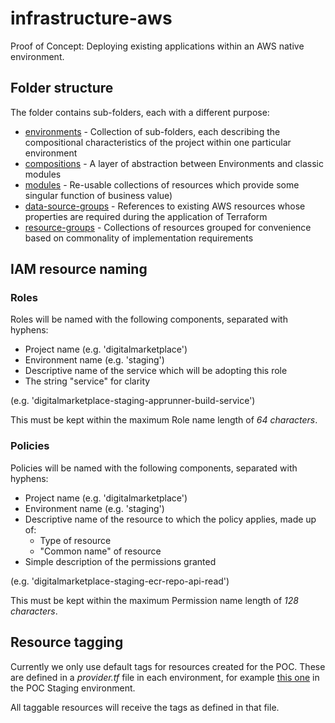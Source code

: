 # infrastructure-aws

Proof of Concept: Deploying existing applications within an AWS native environment.

## Folder structure

The folder contains sub-folders, each with a different purpose:

* [environments](./environments/README.md) - Collection of sub-folders, each describing the compositional characteristics of the project within one particular environment
* [compositions](./compositions/README.md) - A layer of abstraction between Environments and classic modules
* [modules](./modules/README.md) - Re-usable collections of resources which provide some singular function of business value)
* [data-source-groups](./data-source-groups/README.md) - References to existing AWS resources whose properties are required during the application of Terraform
* [resource-groups](./resource-groups/README.md) - Collections of resources grouped for convenience based on commonality of implementation requirements


## IAM resource naming

### Roles

Roles will be named with the following components, separated with hyphens:

* Project name (e.g. 'digitalmarketplace')
* Environment name (e.g. 'staging')
* Descriptive name of the service which will be adopting this role
* The string "service" for clarity

(e.g. 'digitalmarketplace-staging-apprunner-build-service')

This must be kept within the maximum Role name length of *64 characters*.

### Policies

Policies will be named with the following components, separated with hyphens:

* Project name (e.g. 'digitalmarketplace')
* Environment name (e.g. 'staging')
* Descriptive name of the resource to which the policy applies, made up of:
  * Type of resource
  * "Common name" of resource
* Simple description of the permissions granted

(e.g. 'digitalmarketplace-staging-ecr-repo-api-read')

This must be kept within the maximum Permission name length of *128 characters*.

## Resource tagging

Currently we only use default tags for resources created for the POC. These are defined in a *provider.tf* file in each environment, for example [this one](./environments/staging/provider.tf) in the POC Staging environment.

All taggable resources will receive the tags as defined in that file.
